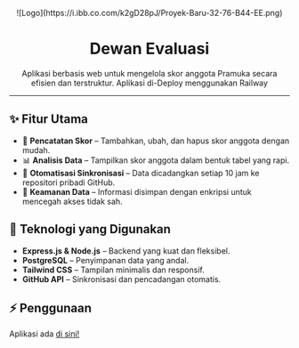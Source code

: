 <p align="center">
  ![Logo](https://i.ibb.co.com/k2gD28pJ/Proyek-Baru-32-76-B44-EE.png)
</p>

<h1 align="center">Dewan Evaluasi</h1>

<p align="center">
  Aplikasi berbasis web untuk mengelola skor anggota Pramuka secara efisien dan terstruktur. Aplikasi di-Deploy menggunakan Railway
</p>

---

## ✨ Fitur Utama
- 🔹 **Pencatatan Skor** – Tambahkan, ubah, dan hapus skor anggota dengan mudah.
- 📊 **Analisis Data** – Tampilkan skor anggota dalam bentuk tabel yang rapi.
- 🔄 **Otomatisasi Sinkronisasi** – Data dicadangkan setiap 10 jam ke repositori pribadi GitHub.
- 🔐 **Keamanan Data** – Informasi disimpan dengan enkripsi untuk mencegah akses tidak sah.

## 🚀 Teknologi yang Digunakan

- **Express.js & Node.js** – Backend yang kuat dan fleksibel.
- **PostgreSQL** – Penyimpanan data yang andal.
- **Tailwind CSS** – Tampilan minimalis dan responsif.
- **GitHub API** – Sinkronisasi dan pencadangan otomatis.

## ⚡ Penggunaan
Aplikasi ada [di sini!](https://dwanev-production.up.railway.app)
   